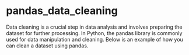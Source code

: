 # pandas_data_cleaning
Data cleaning is a crucial step in data analysis and involves preparing the dataset for further processing. In Python, the pandas library is commonly used for data manipulation and cleaning. Below is an example of how you can clean a dataset using pandas.
